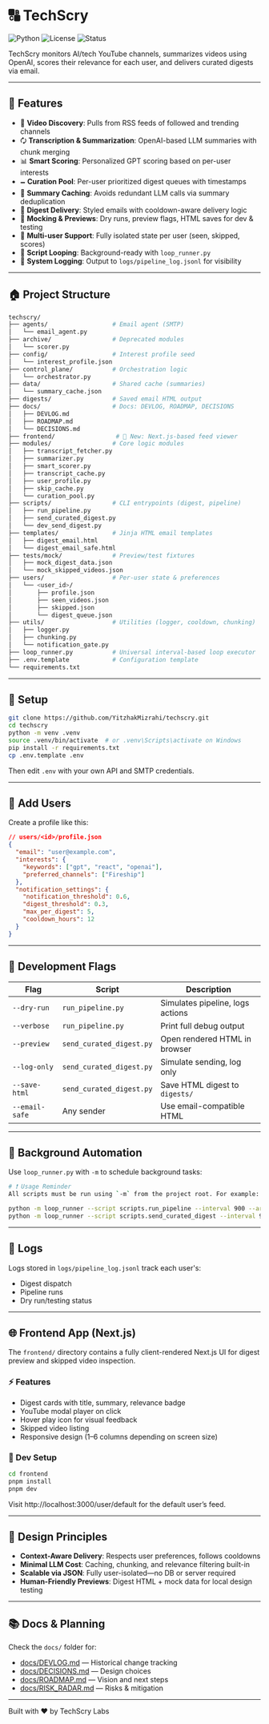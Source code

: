 # 🔠 TechScry

![Python](https://img.shields.io/badge/Python-3.12-blue)
![License](https://img.shields.io/badge/License-MIT-blue)
![Status](https://img.shields.io/badge/Status-Active-brightgreen)

TechScry monitors AI/tech YouTube channels, summarizes videos using OpenAI, scores their relevance for each user, and delivers curated digests via email.

---

## 🚀 Features

- 🔎 **Video Discovery**: Pulls from RSS feeds of followed and trending channels
- 🗘️ **Transcription & Summarization**: OpenAI-based LLM summaries with chunk merging
- 📊 **Smart Scoring**: Personalized GPT scoring based on per-user interests
- 🗕 **Curation Pool**: Per-user prioritized digest queues with timestamps
- 🧠 **Summary Caching**: Avoids redundant LLM calls via summary deduplication
- 📧 **Digest Delivery**: Styled emails with cooldown-aware delivery logic
- 🧪 **Mocking & Previews**: Dry runs, preview flags, HTML saves for dev & testing
- 🧵 **Multi-user Support**: Fully isolated state per user (seen, skipped, scores)
- 🔁 **Script Looping**: Background-ready with `loop_runner.py`
- 📄 **System Logging**: Output to `logs/pipeline_log.jsonl` for visibility

---

## 🏠 Project Structure

```bash
techscry/
├── agents/                  # Email agent (SMTP)
│   └── email_agent.py
├── archive/                 # Deprecated modules
│   └── scorer.py
├── config/                  # Interest profile seed
│   └── interest_profile.json
├── control_plane/           # Orchestration logic
│   └── orchestrator.py
├── data/                    # Shared cache (summaries)
│   └── summary_cache.json
├── digests/                 # Saved email HTML output
├── docs/                    # Docs: DEVLOG, ROADMAP, DECISIONS
│   ├── DEVLOG.md
│   ├── ROADMAP.md
│   └── DECISIONS.md
├── frontend/                 # 📌 New: Next.js-based feed viewer
├── modules/                 # Core logic modules
│   ├── transcript_fetcher.py
│   ├── summarizer.py
│   ├── smart_scorer.py
│   ├── transcript_cache.py
│   ├── user_profile.py
│   ├── skip_cache.py
│   └── curation_pool.py
├── scripts/                 # CLI entrypoints (digest, pipeline)
│   ├── run_pipeline.py
│   ├── send_curated_digest.py
│   └── dev_send_digest.py
├── templates/               # Jinja HTML email templates
│   ├── digest_email.html
│   └── digest_email_safe.html
├── tests/mock/              # Preview/test fixtures
│   ├── mock_digest_data.json
│   └── mock_skipped_videos.json
├── users/                   # Per-user state & preferences
│   └── <user_id>/
│       ├── profile.json
│       ├── seen_videos.json
│       ├── skipped.json
│       └── digest_queue.json
├── utils/                   # Utilities (logger, cooldown, chunking)
│   ├── logger.py
│   ├── chunking.py
│   └── notification_gate.py
├── loop_runner.py           # Universal interval-based loop executor
├── .env.template            # Configuration template
└── requirements.txt
```

---

## 🔧 Setup

```bash
git clone https://github.com/YitzhakMizrahi/techscry.git
cd techscry
python -m venv .venv
source .venv/bin/activate  # or .venv\Scripts\activate on Windows
pip install -r requirements.txt
cp .env.template .env
```

Then edit `.env` with your own API and SMTP credentials.

---

## 👤 Add Users

Create a profile like this:

```json
// users/<id>/profile.json
{
  "email": "user@example.com",
  "interests": {
    "keywords": ["gpt", "react", "openai"],
    "preferred_channels": ["Fireship"]
  },
  "notification_settings": {
    "notification_threshold": 0.6,
    "digest_threshold": 0.3,
    "max_per_digest": 5,
    "cooldown_hours": 12
  }
}
```

---

## 🧪 Development Flags

| Flag           | Script                   | Description                      |
| -------------- | ------------------------ | -------------------------------- |
| `--dry-run`    | `run_pipeline.py`        | Simulates pipeline, logs actions |
| `--verbose`    | `run_pipeline.py`        | Print full debug output          |
| `--preview`    | `send_curated_digest.py` | Open rendered HTML in browser    |
| `--log-only`   | `send_curated_digest.py` | Simulate sending, log only       |
| `--save-html`  | `send_curated_digest.py` | Save HTML digest to `digests/`   |
| `--email-safe` | Any sender               | Use email-compatible HTML        |

---

## 🔁 Background Automation

Use `loop_runner.py` with `-m` to schedule background tasks:

```bash
# ❗ Usage Reminder
All scripts must be run using `-m` from the project root. For example:

python -m loop_runner --script scripts.run_pipeline --interval 900 --args --dry-run
python -m loop_runner --script scripts.send_curated_digest --interval 900 --args --log-only
```

---

## 📃 Logs

Logs stored in `logs/pipeline_log.jsonl` track each user's:

- Digest dispatch
- Pipeline runs
- Dry run/testing status

---

## 🌐 Frontend App (Next.js)

The `frontend/` directory contains a fully client-rendered Next.js UI for digest preview and skipped video inspection.

### ⚡ Features

- Digest cards with title, summary, relevance badge
- YouTube modal player on click
- Hover play icon for visual feedback
- Skipped video listing
- Responsive design (1–6 columns depending on screen size)

### 🧪 Dev Setup

```bash
cd frontend
pnpm install
pnpm dev
```

Visit http://localhost:3000/user/default for the default user’s feed.

---

## 🤩 Design Principles

- **Context-Aware Delivery**: Respects user preferences, follows cooldowns
- **Minimal LLM Cost**: Caching, chunking, and relevance filtering built-in
- **Scalable via JSON**: Fully user-isolated—no DB or server required
- **Human-Friendly Previews**: Digest HTML + mock data for local design testing

---

## 📚 Docs & Planning

Check the `docs/` folder for:

- [docs/DEVLOG.md](/docs/DEVLOG.md) — Historical change tracking
- [docs/DECISIONS.md](/docs/DECISIONS.md) — Design choices
- [docs/ROADMAP.md](/docs/ROADMAP.md) — Vision and next steps
- [docs/RISK_RADAR.md](/docs/RISK_RADAR.md) — Risks & mitigation

---

Built with ❤️ by TechScry Labs
